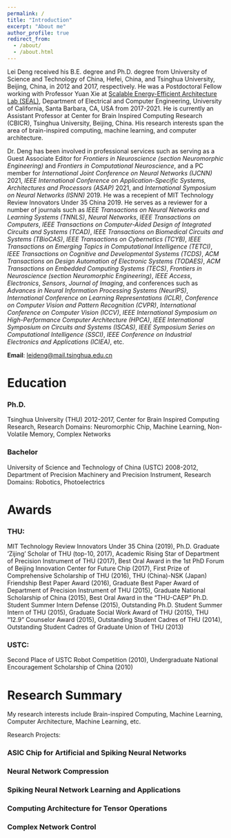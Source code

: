 ```yaml
---
permalink: /
title: "Introduction"
excerpt: "About me"
author_profile: true
redirect_from: 
  - /about/
  - /about.html
---
```


Lei Deng received his B.E. degree and Ph.D. degree from University of Science and Technology of China, Hefei, China, and Tsinghua University, Beijing, China, in 2012 and 2017, respectively. He was a Postdoctoral Fellow working with Professor Yuan Xie at [Scalable Energy-Efficient Architecture Lab (SEAL)](https://seal.ece.ucsb.edu/), Department of Electrical and Computer Engineering, University of California, Santa Barbara, CA, USA from 2017-2021. He is currently an Assistant Professor at Center for Brain Inspired Computing Research (CBICR), Tsinghua University, Beijing, China. His research interests span the area of brain-inspired computing, machine learning, and computer architecture.

Dr. Deng has been involved in professional services such as serving as a Guest Associate Editor for *Frontiers in Neuroscience (section Neuromorphic Engineering)* and *Frontiers in Computational Neuroscience*, and a PC member for *International Joint Conference on Neural Networks (IJCNN)* 2021, *IEEE International Conference on Application-Specific Systems, Architectures and Processors (ASAP)* 2021, and *International Symposium on Neural Networks (ISNN)* 2019. He was a recepient of MIT Technology Review Innovators Under 35 China 2019. He serves as a reviewer for a number of journals such as *IEEE Transactions on Neural Networks and Learning Systems (TNNLS)*, *Neural Networks*, *IEEE Transactions on Computers*, *IEEE Transactions on Computer-Aided Design of Integrated Circuits and Systems (TCAD)*, *IEEE Transactions on Biomedical Circuits and Systems (TBioCAS)*, *IEEE Transactions on Cybernetics (TCYB)*, *IEEE Transactions on Emerging Topics in Computational Intelligence (TETCI)*, *IEEE Transactions on Cognitive and Developmental Systems (TCDS)*, *ACM Transactions on Design Automation of Electronic Systems (TODAES)*, *ACM Transactions on Embedded Computing Systems (TECS)*, *Frontiers in Neuroscience (section Neuromorphic Engineering)*, *IEEE Access*, *Electronics*, *Sensors*, *Journal of Imaging*, and conferences such as *Advances in Neural Information Processing Systems (NeurIPS)*, *International Conference on Learning Representations (ICLR)*, *Conference on Computer Vision and Pattern Recognition (CVPR)*, *International Conference on Computer Vision (ICCV)*, *IEEE International Symposium on High-Performance Computer Architecture (HPCA)*, *IEEE International Symposium on Circuits and Systems (ISCAS)*, *IEEE Symposium Series on Computational Intelligence (SSCI)*, *IEEE Conference on Industrial Electronics and Applications (ICIEA)*, etc.

**Email**: leideng@mail.tsinghua.edu.cn

Education
======
### Ph.D. 
Tsinghua University (THU) 2012-2017, Center for Brain Inspired Computing Research, Research Domains: Neuromorphic Chip, Machine Learning, Non-Volatile Memory, Complex Networks

### Bachelor
University of Science and Technology of China (USTC) 2008-2012, Department of Precision Machinery and Precision Instrument, Research Domains: Robotics, Photoelectrics

Awards
======
### THU: 
MIT Technology Review Innovators Under 35 China (2019), Ph.D. Graduate ‘Zijing’ Scholar of THU (top-10, 2017), Academic Rising Star of Department of Precision Instrument of THU (2017), Best Oral Award in the 1st PhD Forum of Beijing Innovation Center for Future Chip (2017), First Prize of Comprehensive Scholarship of THU (2016), THU (China)-NSK (Japan) Friendship Best Paper Award (2016), Graduate Best Paper Award of Department of Precision Instrument of THU (2015), Graduate National Scholarship of China (2015), Best Oral Award in the “THU-CAEP” Ph.D. Student Summer Intern Defense (2015), Outstanding Ph.D. Student Summer Intern of THU (2015), Graduate Social Work Award of THU (2015), THU “12.9” Counselor Award (2015), Outstanding Student Cadres of THU (2014), Outstanding Student Cadres of Graduate Union of THU (2013)

### USTC: 
Second Place of USTC Robot Competition (2010), Undergraduate National Encouragement Scholarship of China (2010)

Research Summary
======
My research interests include Brain-inspired Computing, Machine Learning, Computer Architecture, Machine Learning, etc.

Research Projects:

### ASIC Chip for Artificial and Spiking Neural Networks

### Neural Network Compression

### Spiking Neural Network Learning and Applications

### Computing Architecture for Tensor Operations

### Complex Network Control


